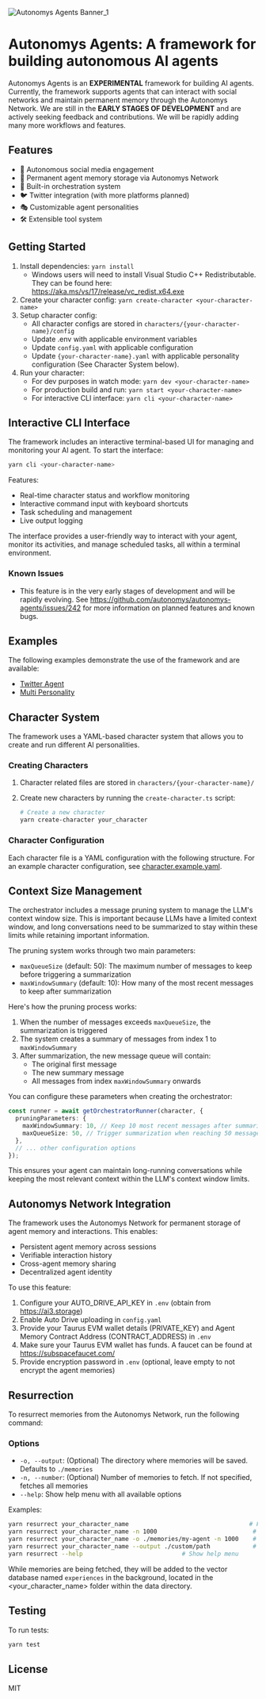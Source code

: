 ![Autonomys Agents Banner_1](https://github.com/user-attachments/assets/340c2a09-ddc6-49c1-83af-ec9cdd30ac01)

# Autonomys Agents: A framework for building autonomous AI agents

Autonomys Agents is an **EXPERIMENTAL** framework for building AI agents. Currently, the framework supports agents that can interact with social networks and maintain permanent memory through the Autonomys Network. We are still in the **EARLY STAGES OF DEVELOPMENT** and are actively seeking feedback and contributions. We will be rapidly adding many more workflows and features.

## Features

- 🤖 Autonomous social media engagement
- 🧠 Permanent agent memory storage via Autonomys Network
- 🔄 Built-in orchestration system
- 🐦 Twitter integration (with more platforms planned)
- 🎭 Customizable agent personalities
- 🛠️ Extensible tool system

## Getting Started

1. Install dependencies: `yarn install`
   - Windows users will need to install Visual Studio C++ Redistributable. They can be found here: https://aka.ms/vs/17/release/vc_redist.x64.exe
2. Create your character config: `yarn create-character <your-character-name>`
3. Setup character config:
   - All character configs are stored in `characters/{your-character-name}/config`
   - Update .env with applicable environment variables
   - Update `config.yaml` with applicable configuration
   - Update `{your-character-name}.yaml` with applicable personality configuration (See Character System below).
4. Run your character:
   - For dev purposes in watch mode: `yarn dev <your-character-name>`
   - For production build and run: `yarn start <your-character-name>`
   - For interactive CLI interface: `yarn cli <your-character-name>`

## Interactive CLI Interface

The framework includes an interactive terminal-based UI for managing and monitoring your AI agent. To start the interface:

```bash
yarn cli <your-character-name>
```

Features:

- Real-time character status and workflow monitoring
- Interactive command input with keyboard shortcuts
- Task scheduling and management
- Live output logging

The interface provides a user-friendly way to interact with your agent, monitor its activities, and manage scheduled tasks, all within a terminal environment.

### Known Issues

- This feature is in the very early stages of development and will be rapidly evolving. See https://github.com/autonomys/autonomys-agents/issues/242 for more information on planned features and known bugs.

## Examples

The following examples demonstrate the use of the framework and are available:

- [Twitter Agent](examples/twitterAgent/README.md)
- [Multi Personality](examples/multiPersonality/README.md)

## Character System

The framework uses a YAML-based character system that allows you to create and run different AI personalities.

### Creating Characters

1. Character related files are stored in `characters/{your-character-name}/`
2. Create new characters by running the `create-character.ts` script:

   ```bash
   # Create a new character
   yarn create-character your_character
   ```

### Character Configuration

Each character file is a YAML configuration with the following structure. For an example character configuration, see [character.example.yaml](characters/character.example/config/character.example.yaml).

## Context Size Management

The orchestrator includes a message pruning system to manage the LLM's context window size. This is important because LLMs have a limited context window, and long conversations need to be summarized to stay within these limits while retaining important information.

The pruning system works through two main parameters:

- `maxQueueSize` (default: 50): The maximum number of messages to keep before triggering a summarization
- `maxWindowSummary` (default: 10): How many of the most recent messages to keep after summarization

Here's how the pruning process works:

1. When the number of messages exceeds `maxQueueSize`, the summarization is triggered
2. The system creates a summary of messages from index 1 to `maxWindowSummary`
3. After summarization, the new message queue will contain:
   - The original first message
   - The new summary message
   - All messages from index `maxWindowSummary` onwards

You can configure these parameters when creating the orchestrator:

```typescript
const runner = await getOrchestratorRunner(character, {
  pruningParameters: {
    maxWindowSummary: 10, // Keep 10 most recent messages after summarization
    maxQueueSize: 50, // Trigger summarization when reaching 50 messages
  },
  // ... other configuration options
});
```

This ensures your agent can maintain long-running conversations while keeping the most relevant context within the LLM's context window limits.

## Autonomys Network Integration

The framework uses the Autonomys Network for permanent storage of agent memory and interactions. This enables:

- Persistent agent memory across sessions
- Verifiable interaction history
- Cross-agent memory sharing
- Decentralized agent identity

To use this feature:

1. Configure your AUTO_DRIVE_API_KEY in `.env` (obtain from https://ai3.storage)
2. Enable Auto Drive uploading in `config.yaml`
3. Provide your Taurus EVM wallet details (PRIVATE_KEY) and Agent Memory Contract Address (CONTRACT_ADDRESS) in `.env`
4. Make sure your Taurus EVM wallet has funds. A faucet can be found at https://subspacefaucet.com/
5. Provide encryption password in `.env` (optional, leave empty to not encrypt the agent memories)

## Resurrection

To resurrect memories from the Autonomys Network, run the following command:

### Options

- `-o, --output`: (Optional) The directory where memories will be saved. Defaults to `./memories`
- `-n, --number`: (Optional) Number of memories to fetch. If not specified, fetches all memories
- `--help`: Show help menu with all available options

Examples:

```bash
yarn resurrect your_character_name                                  # Fetch all memories to ./memories/
yarn resurrect your_character_name -n 1000                           # Fetch 1000 memories to ./memories/
yarn resurrect your_character_name -o ./memories/my-agent -n 1000    # Fetch 1000 memories to specified directory
yarn resurrect your_character_name --output ./custom/path            # Fetch all memories to custom directory
yarn resurrect --help                            # Show help menu
```

While memories are being fetched, they will be added to the vector database named `experiences` in the background, located in the <your_character_name> folder within the data directory.

## Testing

To run tests:

```bash
yarn test
```

## License

MIT
